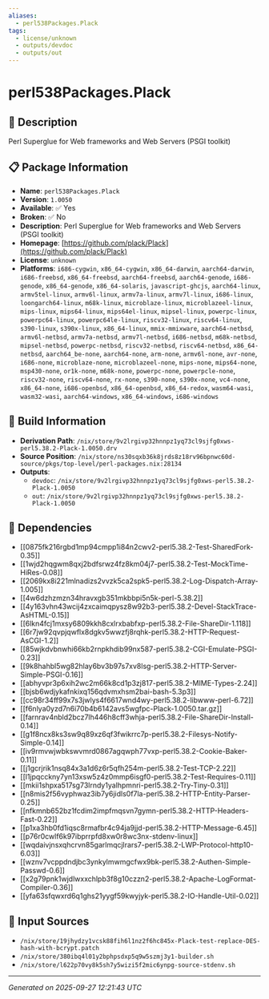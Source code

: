 ```yaml
---
aliases:
  - perl538Packages.Plack
tags:
  - license/unknown
  - outputs/devdoc
  - outputs/out
---
```


# perl538Packages.Plack

## 📝 Description

Perl Superglue for Web frameworks and Web Servers (PSGI toolkit)

## 📋 Package Information

- **Name**: `perl538Packages.Plack`
- **Version**: `1.0050`
- **Available**: ✅ Yes
- **Broken**: ✅ No
- **Description**: Perl Superglue for Web frameworks and Web Servers (PSGI toolkit)
- **Homepage**: [https://github.com/plack/Plack](https://github.com/plack/Plack)
- **License**: `unknown`
- **Platforms**: `i686-cygwin`, `x86_64-cygwin`, `x86_64-darwin`, `aarch64-darwin`, `i686-freebsd`, `x86_64-freebsd`, `aarch64-freebsd`, `aarch64-genode`, `i686-genode`, `x86_64-genode`, `x86_64-solaris`, `javascript-ghcjs`, `aarch64-linux`, `armv5tel-linux`, `armv6l-linux`, `armv7a-linux`, `armv7l-linux`, `i686-linux`, `loongarch64-linux`, `m68k-linux`, `microblaze-linux`, `microblazeel-linux`, `mips-linux`, `mips64-linux`, `mips64el-linux`, `mipsel-linux`, `powerpc-linux`, `powerpc64-linux`, `powerpc64le-linux`, `riscv32-linux`, `riscv64-linux`, `s390-linux`, `s390x-linux`, `x86_64-linux`, `mmix-mmixware`, `aarch64-netbsd`, `armv6l-netbsd`, `armv7a-netbsd`, `armv7l-netbsd`, `i686-netbsd`, `m68k-netbsd`, `mipsel-netbsd`, `powerpc-netbsd`, `riscv32-netbsd`, `riscv64-netbsd`, `x86_64-netbsd`, `aarch64_be-none`, `aarch64-none`, `arm-none`, `armv6l-none`, `avr-none`, `i686-none`, `microblaze-none`, `microblazeel-none`, `mips-none`, `mips64-none`, `msp430-none`, `or1k-none`, `m68k-none`, `powerpc-none`, `powerpcle-none`, `riscv32-none`, `riscv64-none`, `rx-none`, `s390-none`, `s390x-none`, `vc4-none`, `x86_64-none`, `i686-openbsd`, `x86_64-openbsd`, `x86_64-redox`, `wasm64-wasi`, `wasm32-wasi`, `aarch64-windows`, `x86_64-windows`, `i686-windows`

## 🔧 Build Information

- **Derivation Path**: `/nix/store/9v2lrgivp32hnnpz1yq73cl9sjfg0xws-perl5.38.2-Plack-1.0050.drv`
- **Source Position**: `/nix/store/ns30sqxb36k8jrds8z18rv96bpnwc60d-source/pkgs/top-level/perl-packages.nix:28134`
- **Outputs**:
  - `devdoc`:  `/nix/store/9v2lrgivp32hnnpz1yq73cl9sjfg0xws-perl5.38.2-Plack-1.0050`
  - `out`:  `/nix/store/9v2lrgivp32hnnpz1yq73cl9sjfg0xws-perl5.38.2-Plack-1.0050`

## 🔗 Dependencies

- [[0875fk216rgbd1mp94cmpp1i84n2cwv2-perl5.38.2-Test-SharedFork-0.35]]
- [[1wjd2hqgwm8qxj2bdfsrwz4fz8km04j7-perl5.38.2-Test-MockTime-HiRes-0.08]]
- [[2069kx8i221mlnadizs2vvzk5ca2spk5-perl5.38.2-Log-Dispatch-Array-1.005]]
- [[4w6dzhzmzn34hravxgb351mkbbpi5n5k-perl-5.38.2]]
- [[4y163vhn43wcij4zxcaimqpysz8w92b3-perl5.38.2-Devel-StackTrace-AsHTML-0.15]]
- [[6lkn4fcj1mxsy6809kkh8cxlrxbabfxp-perl5.38.2-File-ShareDir-1.118]]
- [[6r7jw92qvpjqwflx8dgkv5wwzfj8rqhk-perl5.38.2-HTTP-Request-AsCGI-1.2]]
- [[85wjkdvbnwhi66kb2rnpkhdib99nx587-perl5.38.2-CGI-Emulate-PSGI-0.23]]
- [[9k8hahbl5wg82hlay6bv3b97s7xv8lsg-perl5.38.2-HTTP-Server-Simple-PSGI-0.16]]
- [[abhyvpr3p6xih2wc2m66k8cd1p3zj817-perl5.38.2-MIME-Types-2.24]]
- [[bjsb6wdjykafnkixq156qdvmxhsm2bai-bash-5.3p3]]
- [[cc98r34ff99x7s3jwlys4f6617wnd4wy-perl5.38.2-libwww-perl-6.72]]
- [[f6nlya0yzd7n6i70b4b6142avs5wgfpc-Plack-1.0050.tar.gz]]
- [[farnrav4nbld2bcz7lh446h8cff3whja-perl5.38.2-File-ShareDir-Install-0.14]]
- [[g1f8ncx8ks3sw9q89xz6qf3fwikrrc7p-perl5.38.2-Filesys-Notify-Simple-0.14]]
- [[iv9rmvwjwbkswvmrd0867agqwph77vxp-perl5.38.2-Cookie-Baker-0.11]]
- [[j1gcrjrik1nsq84x3a1d6z6r5qfh254m-perl5.38.2-Test-TCP-2.22]]
- [[l1jpqcckny7yn13xsw5z4z0mmp6isgf0-perl5.38.2-Test-Requires-0.11]]
- [[mkii1shpxa517sg73lrndy1yalhpmnri-perl5.38.2-Try-Tiny-0.31]]
- [[n8mis2f56vyphwaz3ib7y6jidls0f7la-perl5.38.2-HTTP-Entity-Parser-0.25]]
- [[nfkmnb652bz1fcdim2impfmqsvn7gymn-perl5.38.2-HTTP-Headers-Fast-0.22]]
- [[p1xa3hb0fd1iqsc8rmafbr4c94ja9jjd-perl5.38.2-HTTP-Message-6.45]]
- [[p76r0cwlf6k97ibprrpfd8xw0r8wc3nx-stdenv-linux]]
- [[wqdaivjnsxqhcrvn85garlmqcjlrars7-perl5.38.2-LWP-Protocol-http10-6.03]]
- [[wznv7vcppdndjbc3ynkylmwmgcfwx9bk-perl5.38.2-Authen-Simple-Passwd-0.6]]
- [[x2g79pnk1wjdlwxxchlpb3f8g10czzn2-perl5.38.2-Apache-LogFormat-Compiler-0.36]]
- [[yfa63sfqwxrd6q1ghs21yygf59kwyjyk-perl5.38.2-IO-Handle-Util-0.02]]

## 📁 Input Sources

- `/nix/store/19jhydzy1vcsk88fih6l1nz2f6hc845x-Plack-test-replace-DES-hash-with-bcrypt.patch`
- `/nix/store/380ibq4l01y2bphpsdxp5q9w5szmj3y1-builder.sh`
- `/nix/store/l622p70vy8k5sh7y5wizi5f2mic6ynpg-source-stdenv.sh`

---
*Generated on 2025-09-27 12:21:43 UTC*

